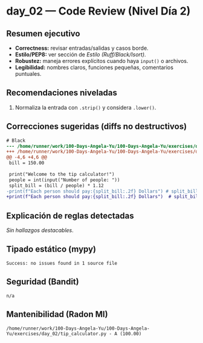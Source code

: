 # day_02 — Code Review (Nivel Día 2)

## Resumen ejecutivo
- **Correctness:** revisar entradas/salidas y casos borde.
- **Estilo/PEP8:** ver sección de *Estilo (Ruff/Black/Isort)*.
- **Robustez:** maneja errores explícitos cuando haya `input()` o archivos.
- **Legibilidad:** nombres claros, funciones pequeñas, comentarios puntuales.

## Recomendaciones niveladas
1. Normaliza la entrada con `.strip()` y considera `.lower()`.

## Correcciones sugeridas (diffs no destructivos)
```diff
# Black
--- /home/runner/work/100-Days-Angela-Yu/100-Days-Angela-Yu/exercises/day_02/tip_calculator.py	2025-10-14 18:22:56.290874+00:00
+++ /home/runner/work/100-Days-Angela-Yu/100-Days-Angela-Yu/exercises/day_02/tip_calculator.py	2025-10-14 18:23:06.759476+00:00
@@ -4,6 +4,6 @@
 bill = 150.00
 
 print("Welcome to the tip calculator!")
 people = int(input("Number of people: "))
 split_bill = (bill / people) * 1.12
-print(f"Each person should pay:{split_bill:.2f} Dollars") # split_bill:2f shows 2 decimates.
+print(f"Each person should pay:{split_bill:.2f} Dollars")  # split_bill:2f shows 2 decimates.

```
## Explicación de reglas detectadas
_Sin hallazgos destacables_.

## Tipado estático (mypy)
```text
Success: no issues found in 1 source file

```
## Seguridad (Bandit)
```text
n/a
```
## Mantenibilidad (Radon MI)
```text
/home/runner/work/100-Days-Angela-Yu/100-Days-Angela-Yu/exercises/day_02/tip_calculator.py - A (100.00)

```